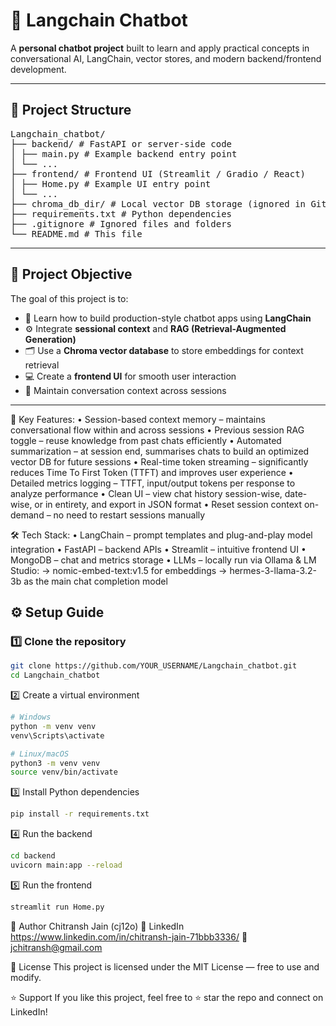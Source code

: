 # 🚀 Langchain Chatbot

A **personal chatbot project** built to learn and apply practical concepts in conversational AI, LangChain, vector stores, and modern backend/frontend development.

---

## 📁 **Project Structure**
<pre>
Langchain_chatbot/
├── backend/ # FastAPI or server-side code
│ ├── main.py # Example backend entry point
│ └── ...
├── frontend/ # Frontend UI (Streamlit / Gradio / React)
│ ├── Home.py # Example UI entry point
│ └── ...
├── chroma_db_dir/ # Local vector DB storage (ignored in Git)
├── requirements.txt # Python dependencies
├── .gitignore # Ignored files and folders
└── README.md # This file
</pre>


---

## 🎯 **Project Objective**

The goal of this project is to:
- 🧠 Learn how to build production-style chatbot apps using **LangChain**
- ⚙️ Integrate **sessional context** and **RAG (Retrieval-Augmented Generation)**
- 🗂️ Use a **Chroma vector database** to store embeddings for context retrieval
- 💻 Create a **frontend UI** for smooth user interaction
- 🔄 Maintain conversation context across sessions

---

🔑 Key Features:
• Session-based context memory – maintains conversational flow within and across sessions
• Previous session RAG toggle – reuse knowledge from past chats efficiently
• Automated summarization – at session end, summarises chats to build an optimized vector DB for future sessions
• Real-time token streaming – significantly reduces Time To First Token (TTFT) and improves user experience
• Detailed metrics logging – TTFT, input/output tokens per response to analyze performance
• Clean UI – view chat history session-wise, date-wise, or in entirety, and export in JSON format
• Reset session context on-demand – no need to restart sessions manually

🛠️ Tech Stack:
• LangChain – prompt templates and plug-and-play model integration
• FastAPI – backend APIs
• Streamlit – intuitive frontend UI
• MongoDB – chat and metrics storage
• LLMs – locally run via Ollama & LM Studio:
→ nomic-embed-text:v1.5 for embeddings
→ hermes-3-llama-3.2-3b as the main chat completion model


## ⚙️ **Setup Guide**

### 1️⃣ Clone the repository

```bash
git clone https://github.com/YOUR_USERNAME/Langchain_chatbot.git
cd Langchain_chatbot
```
2️⃣ Create a virtual environment
```bash
# Windows
python -m venv venv
venv\Scripts\activate

# Linux/macOS
python3 -m venv venv
source venv/bin/activate
```
3️⃣ Install Python dependencies
```bash
pip install -r requirements.txt
```


4️⃣ Run the backend
```bash
cd backend
uvicorn main:app --reload
```

5️⃣ Run the frontend
```bash
streamlit run Home.py
```

👤 Author
Chitransh Jain (cj12o)
🔗 LinkedIn <https://www.linkedin.com/in/chitransh-jain-71bbb3336/>
📧jchitransh@gmail.com

📄 License
This project is licensed under the MIT License — free to use and modify.

⭐ Support
If you like this project, feel free to ⭐ star the repo and connect on LinkedIn!
